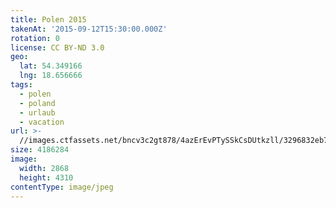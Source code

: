 ```yaml
---
title: Polen 2015
takenAt: '2015-09-12T15:30:00.000Z'
rotation: 0
license: CC BY-ND 3.0
geo:
  lat: 54.349166
  lng: 18.656666
tags:
  - polen
  - poland
  - urlaub
  - vacation
url: >-
  //images.ctfassets.net/bncv3c2gt878/4azErEvPTySSkCsDUtkzll/3296832eb7fff5f50843cf0fefe287f9/polen-2015_25836902412_o
size: 4186284
image:
  width: 2868
  height: 4310
contentType: image/jpeg
---
```


